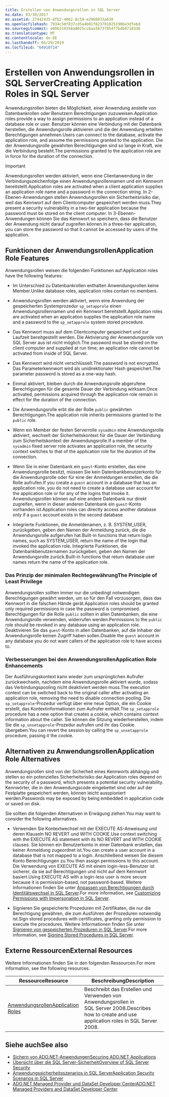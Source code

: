 ```yaml
---
title: Erstellen von Anwendungsrollen in SQL Server
ms.date: 03/30/2017
ms.assetid: 27442435-dfb2-4062-8c59-e2960833a638
ms.openlocfilehash: 7934c58f837cd5a4b01f823701025190be3dfe6d
ms.sourcegitcommit: e08b319358a8025cc6aa38737854f7bdb87183d6
ms.translationtype: MT
ms.contentlocale: de-DE
ms.lasthandoff: 04/29/2019
ms.locfileid: "64910714"
---
```

# <a name="creating-application-roles-in-sql-server"></a><span data-ttu-id="9e53f-102">Erstellen von Anwendungsrollen in SQL Server</span><span class="sxs-lookup"><span data-stu-id="9e53f-102">Creating Application Roles in SQL Server</span></span>
<span data-ttu-id="9e53f-103">Anwendungsrollen bieten die Möglichkeit, einer Anwendung anstelle von Datenbankrollen oder Benutzern Berechtigungen zuzuweisen.</span><span class="sxs-lookup"><span data-stu-id="9e53f-103">Application roles provide a way to assign permissions to an application instead of a database role or user.</span></span> <span data-ttu-id="9e53f-104">Benutzer können eine Verbindung mit der Datenbank herstellen, die Anwendungsrolle aktivieren und die der Anwendung erteilten Berechtigungen annehmen.</span><span class="sxs-lookup"><span data-stu-id="9e53f-104">Users can connect to the database, activate the application role, and assume the permissions granted to the application.</span></span> <span data-ttu-id="9e53f-105">Die der Anwendungsrolle gewährten Berechtigungen sind so lange in Kraft, wie die Verbindung besteht.</span><span class="sxs-lookup"><span data-stu-id="9e53f-105">The permissions granted to the application role are in force for the duration of the connection.</span></span>  
  
> [!IMPORTANT]
>  <span data-ttu-id="9e53f-106">Anwendungsrollen werden aktiviert, wenn eine Clientanwendung in der Verbindungszeichenfolge einen Anwendungsrollennamen und ein Kennwort bereitstellt.</span><span class="sxs-lookup"><span data-stu-id="9e53f-106">Application roles are activated when a client application supplies an application role name and a password in the connection string.</span></span> <span data-ttu-id="9e53f-107">In 2-Ebenen-Anwendungen stellen Anwendungsrollen ein Sicherheitsrisiko dar, weil das Kennwort auf dem Clientcomputer gespeichert werden muss.</span><span class="sxs-lookup"><span data-stu-id="9e53f-107">They present a security vulnerability in a two-tier application because the password must be stored on the client computer.</span></span> <span data-ttu-id="9e53f-108">In 3-Ebenen-Anwendungen können Sie das Kennwort so speichern, dass die Benutzer der Anwendung nicht darauf zugreifen können.</span><span class="sxs-lookup"><span data-stu-id="9e53f-108">In a three-tier application, you can store the password so that it cannot be accessed by users of the application.</span></span>  
  
## <a name="application-role-features"></a><span data-ttu-id="9e53f-109">Funktionen der Anwendungsrollen</span><span class="sxs-lookup"><span data-stu-id="9e53f-109">Application Role Features</span></span>  
 <span data-ttu-id="9e53f-110">Anwendungsrollen weisen die folgenden Funktionen auf:</span><span class="sxs-lookup"><span data-stu-id="9e53f-110">Application roles have the following features:</span></span>  
  
- <span data-ttu-id="9e53f-111">Im Unterschied zu Datenbankrollen enthalten Anwendungsrollen keine Member.</span><span class="sxs-lookup"><span data-stu-id="9e53f-111">Unlike database roles, application roles contain no members.</span></span>  
  
- <span data-ttu-id="9e53f-112">Anwendungsrollen werden aktiviert, wenn eine Anwendung der gespeicherten Systemprozedur `sp_setapprole` einen Anwendungsrollennamen und ein Kennwort bereitstellt.</span><span class="sxs-lookup"><span data-stu-id="9e53f-112">Application roles are activated when an application supplies the application role name and a password to the `sp_setapprole` system stored procedure.</span></span>  
  
- <span data-ttu-id="9e53f-113">Das Kennwort muss auf dem Clientcomputer gespeichert und zur Laufzeit bereitgestellt werden. Die Aktivierung der Anwendungsrolle von SQL Server aus ist nicht möglich.</span><span class="sxs-lookup"><span data-stu-id="9e53f-113">The password must be stored on the client computer and supplied at run time; an application role cannot be activated from inside of SQL Server.</span></span>  
  
- <span data-ttu-id="9e53f-114">Das Kennwort wird nicht verschlüsselt.</span><span class="sxs-lookup"><span data-stu-id="9e53f-114">The password is not encrypted.</span></span> <span data-ttu-id="9e53f-115">Das Parameterkennwort wird als unidirektionaler Hash gespeichert.</span><span class="sxs-lookup"><span data-stu-id="9e53f-115">The parameter password is stored as a one-way hash.</span></span>  
  
- <span data-ttu-id="9e53f-116">Einmal aktiviert, bleiben durch die Anwendungsrolle abgerufene Berechtigungen für die gesamte Dauer der Verbindung wirksam.</span><span class="sxs-lookup"><span data-stu-id="9e53f-116">Once activated, permissions acquired through the application role remain in effect for the duration of the connection.</span></span>  
  
- <span data-ttu-id="9e53f-117">Die Anwendungsrolle erbt die der Rolle `public` gewährten Berechtigungen.</span><span class="sxs-lookup"><span data-stu-id="9e53f-117">The application role inherits permissions granted to the `public` role.</span></span>  
  
- <span data-ttu-id="9e53f-118">Wenn ein Member der festen Serverrolle `sysadmin` eine Anwendungsrolle aktiviert, wechselt der Sicherheitskontext für die Dauer der Verbindung zum Sicherheitskontext der Anwendungsrolle.</span><span class="sxs-lookup"><span data-stu-id="9e53f-118">If a member of the `sysadmin` fixed server role activates an application role, the security context switches to that of the application role for the duration of the connection.</span></span>  
  
- <span data-ttu-id="9e53f-119">Wenn Sie in einer Datenbank ein `guest`-Konto erstellen, das eine Anwendungsrolle besitzt, müssen Sie kein Datenbankbenutzerkonto für die Anwendungsrolle oder für eine der Anmeldungen erstellen, die die Rolle aufrufen.</span><span class="sxs-lookup"><span data-stu-id="9e53f-119">If you create a `guest` account in a database that has an application role, you do not need to create a database user account for the application role or for any of the logins that invoke it.</span></span> <span data-ttu-id="9e53f-120">Anwendungsrollen können auf eine andere Datenbank nur direkt zugreifen, wenn in dieser anderen Datenbank ein `guest`-Konto vorhanden ist.</span><span class="sxs-lookup"><span data-stu-id="9e53f-120">Application roles can directly access another database only if a `guest` account exists in the second database</span></span>  
  
- <span data-ttu-id="9e53f-121">Integrierte Funktionen, die Anmeldenamen, z. B. SYSTEM_USER, zurückgeben, geben den Namen der Anmeldung zurück, die die Anwendungsrolle aufgerufen hat.</span><span class="sxs-lookup"><span data-stu-id="9e53f-121">Built-in functions that return login names, such as SYSTEM_USER, return the name of the login that invoked the application role.</span></span> <span data-ttu-id="9e53f-122">Integrierte Funktionen, die Datenbankbenutzernamen zurückgeben, geben den Namen der Anwendungsrolle zurück.</span><span class="sxs-lookup"><span data-stu-id="9e53f-122">Built-in functions that return database user names return the name of the application role.</span></span>  
  
### <a name="the-principle-of-least-privilege"></a><span data-ttu-id="9e53f-123">Das Prinzip der minimalen Rechtegewährung</span><span class="sxs-lookup"><span data-stu-id="9e53f-123">The Principle of Least Privilege</span></span>  
 <span data-ttu-id="9e53f-124">Anwendungsrollen sollten immer nur die unbedingt notwendigen Berechtigungen gewährt werden, um so für den Fall vorzusorgen, dass das Kennwort in die falschen Hände gerät.</span><span class="sxs-lookup"><span data-stu-id="9e53f-124">Application roles should be granted only required permissions in case the password is compromised.</span></span> <span data-ttu-id="9e53f-125">Berechtigungen für die Rolle `public` sollten in allen Datenbanken, die eine Anwendungsrolle verwenden, widerrufen werden.</span><span class="sxs-lookup"><span data-stu-id="9e53f-125">Permissions to the `public` role should be revoked in any database using an application role.</span></span> <span data-ttu-id="9e53f-126">Deaktivieren Sie das `guest`-Konto in allen Datenbanken, auf die Inhaber der Anwendungsrolle keinen Zugriff haben sollen.</span><span class="sxs-lookup"><span data-stu-id="9e53f-126">Disable the `guest` account in any database you do not want callers of the application role to have access to.</span></span>  
  
### <a name="application-role-enhancements"></a><span data-ttu-id="9e53f-127">Verbesserungen bei den Anwendungsrollen</span><span class="sxs-lookup"><span data-stu-id="9e53f-127">Application Role Enhancements</span></span>  
 <span data-ttu-id="9e53f-128">Der Ausführungskontext kann wieder zum ursprünglichen Aufrufer zurückwechseln, nachdem eine Anwendungsrolle aktiviert wurde, sodass das Verbindungspooling nicht deaktiviert werden muss.</span><span class="sxs-lookup"><span data-stu-id="9e53f-128">The execution context can be switched back to the original caller after activating an application role, removing the need to disable connection pooling.</span></span> <span data-ttu-id="9e53f-129">Die `sp_setapprole`-Prozedur verfügt über eine neue Option, die ein Cookie erstellt, das Kontextinformationen zum Aufrufer enthält.</span><span class="sxs-lookup"><span data-stu-id="9e53f-129">The `sp_setapprole` procedure has a new option that creates a cookie, which contains context information about the caller.</span></span> <span data-ttu-id="9e53f-130">Sie können die Sitzung wiederherstellen, indem Sie die `sp_unsetapprole`-Prozedur aufrufen und ihr das Cookie übergeben.</span><span class="sxs-lookup"><span data-stu-id="9e53f-130">You can revert the session by calling the `sp_unsetapprole` procedure, passing it the cookie.</span></span>  
  
## <a name="application-role-alternatives"></a><span data-ttu-id="9e53f-131">Alternativen zu Anwendungsrollen</span><span class="sxs-lookup"><span data-stu-id="9e53f-131">Application Role Alternatives</span></span>  
 <span data-ttu-id="9e53f-132">Anwendungsrollen sind von der Sicherheit eines Kennworts abhängig und stellen so ein potenzielles Sicherheitsrisiko dar.</span><span class="sxs-lookup"><span data-stu-id="9e53f-132">Application roles depend on the security of a password, which presents a potential security vulnerability.</span></span> <span data-ttu-id="9e53f-133">Kennwörter, die in den Anwendungscode eingebettet sind oder auf der Festplatte gespeichert werden, können leicht ausspioniert werden.</span><span class="sxs-lookup"><span data-stu-id="9e53f-133">Passwords may be exposed by being embedded in application code or saved on disk.</span></span>  
  
 <span data-ttu-id="9e53f-134">Sie sollten die folgenden Alternativen in Erwägung ziehen.</span><span class="sxs-lookup"><span data-stu-id="9e53f-134">You may want to consider the following alternatives.</span></span>  
  
- <span data-ttu-id="9e53f-135">Verwenden Sie Kontextwechsel mit der EXECUTE AS-Anweisung und deren Klauseln NO REVERT und WITH COOKIE.</span><span class="sxs-lookup"><span data-stu-id="9e53f-135">Use context switching with the EXECUTE AS statement with its NO REVERT and WITH COOKIE clauses.</span></span> <span data-ttu-id="9e53f-136">Sie können ein Benutzerkonto in einer Datenbank erstellen, das keiner Anmeldung zugeordnet ist.</span><span class="sxs-lookup"><span data-stu-id="9e53f-136">You can create a user account in a database that is not mapped to a login.</span></span> <span data-ttu-id="9e53f-137">Anschließend weisen Sie diesem Konto Berechtigungen zu.</span><span class="sxs-lookup"><span data-stu-id="9e53f-137">You then assign permissions to this account.</span></span> <span data-ttu-id="9e53f-138">Die Verwendung von EXECUTE AS mit einem login-less-Benutzer ist sicherer, da sie auf Berechtigungen und nicht auf dem Kennwort basiert.</span><span class="sxs-lookup"><span data-stu-id="9e53f-138">Using EXECUTE AS with a login-less user is more secure because it is permission-based, not password-based.</span></span> <span data-ttu-id="9e53f-139">Weitere Informationen finden Sie unter [Anpassen von Berechtigungen durch Identitätswechsel in SQL Server](../../../../../docs/framework/data/adonet/sql/customizing-permissions-with-impersonation-in-sql-server.md).</span><span class="sxs-lookup"><span data-stu-id="9e53f-139">For more information, see [Customizing Permissions with Impersonation in SQL Server](../../../../../docs/framework/data/adonet/sql/customizing-permissions-with-impersonation-in-sql-server.md).</span></span>  
  
- <span data-ttu-id="9e53f-140">Signieren Sie gespeicherte Prozeduren mit Zertifikaten, die nur die Berechtigung gewähren, die zum Ausführen der Prozeduren notwendig ist.</span><span class="sxs-lookup"><span data-stu-id="9e53f-140">Sign stored procedures with certificates, granting only permission to execute the procedures.</span></span> <span data-ttu-id="9e53f-141">Weitere Informationen finden Sie unter [Signieren von gespeicherten Prozeduren in SQL Server](../../../../../docs/framework/data/adonet/sql/signing-stored-procedures-in-sql-server.md).</span><span class="sxs-lookup"><span data-stu-id="9e53f-141">For more information, see [Signing Stored Procedures in SQL Server](../../../../../docs/framework/data/adonet/sql/signing-stored-procedures-in-sql-server.md).</span></span>  
  
## <a name="external-resources"></a><span data-ttu-id="9e53f-142">Externe Ressourcen</span><span class="sxs-lookup"><span data-stu-id="9e53f-142">External Resources</span></span>  
 <span data-ttu-id="9e53f-143">Weitere Informationen finden Sie in den folgenden Ressourcen.</span><span class="sxs-lookup"><span data-stu-id="9e53f-143">For more information, see the following resources.</span></span>  
  
|<span data-ttu-id="9e53f-144">Ressource</span><span class="sxs-lookup"><span data-stu-id="9e53f-144">Resource</span></span>|<span data-ttu-id="9e53f-145">Beschreibung</span><span class="sxs-lookup"><span data-stu-id="9e53f-145">Description</span></span>|  
|--------------|-----------------|  
|[<span data-ttu-id="9e53f-146">Anwendungsrollen</span><span class="sxs-lookup"><span data-stu-id="9e53f-146">Application Roles</span></span>](/sql/relational-databases/security/authentication-access/application-roles)|<span data-ttu-id="9e53f-147">Beschreibt das Erstellen und Verwenden von Anwendungsrollen in SQL Server 2008.</span><span class="sxs-lookup"><span data-stu-id="9e53f-147">Describes how to create and use application roles in SQL Server 2008.</span></span>|  
  
## <a name="see-also"></a><span data-ttu-id="9e53f-148">Siehe auch</span><span class="sxs-lookup"><span data-stu-id="9e53f-148">See also</span></span>

- [<span data-ttu-id="9e53f-149">Sichern von ADO.NET-Anwendungen</span><span class="sxs-lookup"><span data-stu-id="9e53f-149">Securing ADO.NET Applications</span></span>](../../../../../docs/framework/data/adonet/securing-ado-net-applications.md)
- [<span data-ttu-id="9e53f-150">Übersicht über die SQL Server-Sicherheit</span><span class="sxs-lookup"><span data-stu-id="9e53f-150">Overview of SQL Server Security</span></span>](../../../../../docs/framework/data/adonet/sql/overview-of-sql-server-security.md)
- [<span data-ttu-id="9e53f-151">Anwendungssicherheitsszenarios in SQL Server</span><span class="sxs-lookup"><span data-stu-id="9e53f-151">Application Security Scenarios in SQL Server</span></span>](../../../../../docs/framework/data/adonet/sql/application-security-scenarios-in-sql-server.md)
- [<span data-ttu-id="9e53f-152">ADO.NET Managed Provider und DataSet Developer Center</span><span class="sxs-lookup"><span data-stu-id="9e53f-152">ADO.NET Managed Providers and DataSet Developer Center</span></span>](https://go.microsoft.com/fwlink/?LinkId=217917)
